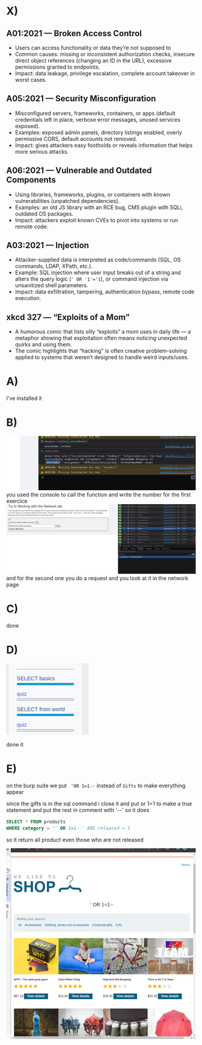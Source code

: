 # X)
## A01:2021 — Broken Access Control

- Users can access functionality or data they’re not supposed to
- Common causes: missing or inconsistent authorization checks, insecure direct object references (changing an ID in the URL), excessive permissions granted to endpoints.
- Impact: data leakage, privilege escalation, complete account takeover in worst cases.

## A05:2021 — Security Misconfiguration

- Misconfigured servers, frameworks, containers, or apps (default credentials left in place, verbose error messages, unused services exposed).
- Examples: exposed admin panels, directory listings enabled, overly permissive CORS, default accounts not removed.
- Impact: gives attackers easy footholds or reveals information that helps more serious attacks.

## A06:2021 — Vulnerable and Outdated Components

- Using libraries, frameworks, plugins, or containers with known vulnerabilities (unpatched dependencies).
- Examples: an old JS library with an RCE bug, CMS plugin with SQLi, outdated OS packages.
- Impact: attackers exploit known CVEs to pivot into systems or run remote code.


## A03:2021 — Injection

- Attacker-supplied data is interpreted as code/commands (SQL, OS commands, LDAP, XPath, etc.).
- Example: SQL injection where user input breaks out of a string and alters the query logic (`' OR '1'='1`), or command injection via unsanitized shell parameters.
- Impact: data exfiltration, tampering, authentication bypass, remote code execution.

## xkcd 327 — “Exploits of a Mom”

- A humorous comic that lists silly “exploits” a mom uses in daily life — a metaphor showing that exploitation often means noticing unexpected quirks and using them.
- The comic highlights that “hacking” is often creative problem-solving applied to systems that weren’t designed to handle weird inputs/uses.




# A)
I've installed it

# B)
![screenshot B](screenshots/Pasted_image_20250916170332.png)
you used the console to call the function and write the number for the first exercice 
![screenshotB2](screenshots/Pasted_image_20250916170523.png)
and for the second one you do a request and you look at it in the network page 
# C) 
done

# D)
![screenshot D](screenshots/Pasted_image_20250916163639.png)

done it

# E)

on the burp suite we put ``` 'OR 1=1--```  instead of ``` Gifts ``` to make everything appear

since the gifts is in the sql command i close it and put or 1=1 to make a true statement and put the rest in comment with '--' 
so it does 
```sql
SELECT * FROM products
WHERE category = '' OR 1=1--' AND released = 1
```

so it return all product even those who are not released
 


![screenshot E](screenshots/Pasted_image_20250916173614.png)